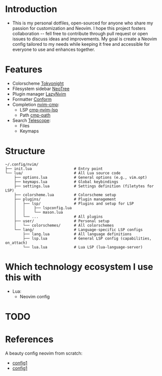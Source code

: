 # Introduction
- This is my personal dotfiles, open-sourced for
anyone who share my passion for customization and
Neovim. I hope this project fosters collaboration
-- fell free to contribute through pull request or
open issues to discuss ideas and improvements. My
goal is create a Neovim config tailored to my
needs while keeping it free and accessible for
everyone to use and enhances together.
# Features
- Colorscheme [Tokyonight](https://github.com/folke/tokyonight.nvim)
- Filesystem sidebar [NeoTree](https://github.com/nvim-neo-tree/neo-tree.nvim)
- Plugin manager [LazyNvim](https://github.com/folke/lazy.nvim)
- Formatter [Conform](https://github.com/stevearc/conform.nvim)
- Completion [nvim-cmp](https://github.com/hrsh7th/nvim-cmp):
    - LSP [cmp-nvim-lsp](https://github.com/hrsh7th/cmp-nvim-lsp)
    - Path [cmp-path](https://github.com/hrsh7th/cmp-path)
- Search [Telescope](https://github.com/nvim-telescope/telescope.nvim):
    - Files
    - Keymaps

# Structure
```
~/.config/nvim/
├── init.lua                   # Entry point
└── lua/                       # All Lua source code
    ├── options.lua            # General options (e.g., vim.opt)
    ├── keymaps.lua            # Global keybindings
    ├── settings.lua           # Settings definition (filetytes for LSP)
    ├── colorsheme.lua         # Colorscheme setup
    ├── plugins/               # Plugin management
    │   ├── lsp/               # Plugins and setup for LSP
    │   │    ├── lspconfig.lua 
    │   │    └── mason.lua     
    │   └── ...                # All plugins
    ├── user/                  # Personal setup
    │   └── colorschemes/      # All colorschemes
    └── lang/                  # Language-specific LSP configs
        ├── lang.lua           # All language definitions
        ├── lsp.lua            # General LSP config (capabilities, on_attach)
        └── lua.lua            # Lua LSP (lua-language-server)
```
# Which technology ecosystem I use this with
- Lua:
    - Neovim config
# TODO
# References
A beauty config neovim from scratch: 
- [config1](https://github.com/Nguyen-Hoang-Nam/nvim-dotfiles-kitty)
- [config1](https://github.com/caarlos0/dotfiles)
